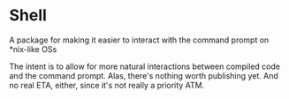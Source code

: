 # Shell
A package for making it easier to interact with the command prompt on *nix-like OSs

The intent is to allow for more natural interactions between compiled code and the command prompt. Alas, there's nothing worth publishing yet. And no real ETA, either, since it's not really a priority ATM.
